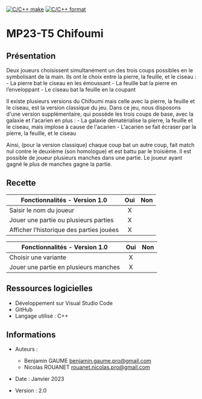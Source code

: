 [![C/C++ make](https://github.com/btssn-lasalle84/MP23-T5/actions/workflows/c-cpp.yml/badge.svg?branch=develop)](https://github.com/btssn-lasalle84/MP23-T5/actions/workflows/c-cpp.yml) [![C/C++ format](https://github.com/btssn-lasalle84/MP23-T5/actions/workflows/cppformat.yml/badge.svg?branch=develop)](https://github.com/btssn-lasalle84/MP23-T5/actions/workflows/cppformat.yml)

# MP23-T5 Chifoumi

## Présentation

Deux joueurs choisissent simultanément un des trois coups possibles en le symbolisant de la main. Ils ont le choix entre la pierre, la feuille, et le ciseau :
    - La pierre bat le ciseau en les émoussant
    - La feuille bat la pierre en l’enveloppant
    - Le ciseau bat la feuille en la coupant

Il existe plusieurs versions du Chifoumi mais celle avec la pierre, la feuille et le ciseau, est la version classique du jeu.
Dans ce jeu, nous disposons d'une version supplémentaire, qui possède les trois coups de base, avec la galaxie et l'acarien en plus :
    - La galaxie dématérialise la pierre, la feuille et le ciseau, 
      mais implose à cause de l'acarien
    - L'acarien se fait écraser par la pierre, la feuille, et le ciseau

Ainsi, (pour la version classique) chaque coup bat un autre coup, fait match nul contre le deuxième (son homologue) et est battu par le troisième.
Il est possible de joueur plusieurs manches dans une partie. Le joueur ayant gagné le plus de manches gagne la partie.

## Recette

|Fonctionnalités - Version 1.0            |Oui|Non|
|-----------------------------------------|:-:|:-:|
|Saisir le nom du joueur                  | X |   |
|Jouer une partie ou plusieurs parties    | X |   |
|Afficher l’historique des parties jouées | X |   |

|Fonctionnalités - Version 1.0            |Oui|Non|
|-----------------------------------------|:-:|:-:|
|Choisir une variante                     | X |   |
|Jouer une partie en plusieurs manches    | X |   |

## Ressources logicielles

- Développement sur Visual Studio Code
- GitHub
- Langage utilisé : C++

## Informations

- Auteurs :
  - Benjamin GAUME      <benjamin.gaume.pro@gmail.com>
  - Nicolas ROUANET     <rouanet.nicolas.pro@gmail.com>

- Date : Janvier 2023

- Version : 2.0
